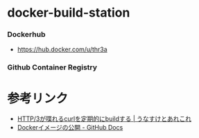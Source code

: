 # docker-build-station

### Dockerhub

- https://hub.docker.com/u/thr3a

### Github Container Registry

# 参考リンク

- [HTTP/3が喋れるcurlを定期的にbuildする | うなすけとあれこれ](https://blog.unasuke.com/2021/curl-http3-daily-build/)
- [Dockerイメージの公開 - GitHub Docs](https://docs.github.com/ja/actions/publishing-packages/publishing-docker-images)
